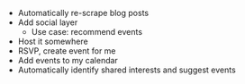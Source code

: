 * Automatically re-scrape blog posts
* Add social layer
	* Use case: recommend events
* Host it somewhere
* RSVP, create event for me
* Add events to my calendar
* Automatically identify shared interests and suggest events
